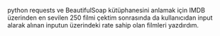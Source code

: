 python requests ve BeautifulSoap kütüphanesini anlamak için IMDB üzerinden en sevilen 250 filmi çektim sonrasında da kullanıcıdan input alarak alınan inputun üzerindeki rate sahip olan filmleri yazdırdım. 
